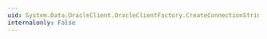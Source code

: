 ```yaml
---
uid: System.Data.OracleClient.OracleClientFactory.CreateConnectionStringBuilder
internalonly: False
---
```

